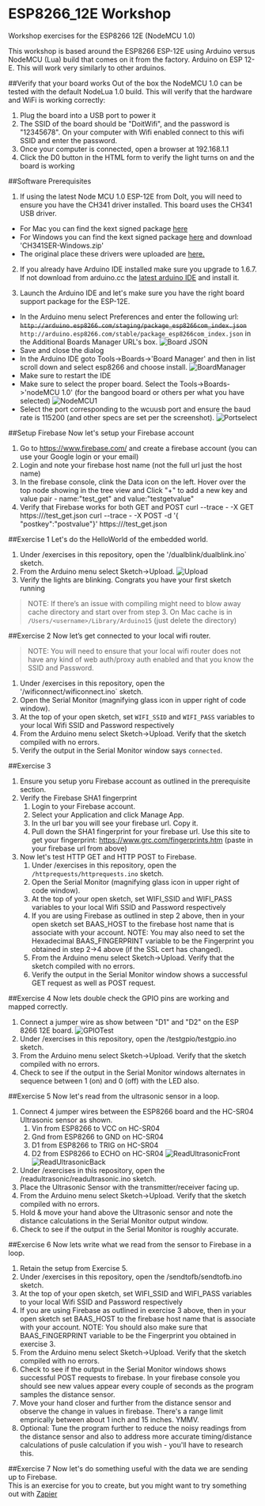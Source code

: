 # ESP8266_12E Workshop
Workshop exercises for the ESP8266 12E (NodeMCU 1.0)

This workshop is based around the ESP8266 ESP-12E using Arduino versus NodeMCU (Lua) build that comes on it from the factory.
Arduino on ESP 12-E.  This will work very similarly to other arduinos.

##Verify that your board works
Out of the box the NodeMCU 1.0 can be tested with the default NodeLua 1.0 build.  This will verify that the hardware and WiFi is working correctly:

1. Plug the board into a USB port to power it
2. The SSID of the board should be "DoitWifi", and the password is "12345678".  On your computer with Wifi enabled connect to this wifi SSID and enter the password.  
3. Once your computer is connected, open a browser at 192.168.1.1
4. Click the D0 button in the HTML form to verify the light turns on and the board is working

##Software Prerequisites

1. If using the latest Node MCU 1.0 ESP-12E from DoIt, you will need to ensure you have the CH341 driver installed.  This board uses the CH341 USB driver.
* For Mac you can find the kext signed package [here](packages/CH34x_Install-KextSigned-Mac)
* For Windows you can find the kext signed package [here](packages) and download 'CH341SER-Windows.zip'
* The original place these drivers were uploaded are [here.](http://blog.sengotta.net/wp-content/uploads/2015/11/CH34x_Install.zip)

2. If you already have Arduino IDE installed make sure you upgrade to 1.6.7.  If not download from arduino.cc the [latest arduino IDE](https://www.arduino.cc/en/Main/Software) and install it.

3. Launch the Arduino IDE and let's make sure you have the right board support package for the ESP-12E.  
* In the Arduino menu select Preferences and enter the following url: ~~`http://arduino.esp8266.com/staging/package_esp8266com_index.json`~~  `http://arduino.esp8266.com/stable/package_esp8266com_index.json` in the Additional Boards Manager URL's box.  ![Board JSON](content/BSPjsonurl.png) 
* Save and close the dialog
* In the Arduino IDE goto Tools->Boards->'Board Manager' and then in list scroll down and select esp8266 and choose install. ![BoardManager](content/ESPBSP.png)
* Make sure to restart the IDE
* Make sure to select the proper board.  Select the Tools->Boards->'nodeMCU 1.0'  (for the bangood board or others per what you have selected) ![NodeMCU1](content/NodeMCU1.png)
* Select the port corresponding to the wcuusb port and ensure the baud rate is 115200 (and other specs are set per the screenshot).  ![Portselect](content/Portselect.png)

##Setup Firebase 
Now let's setup your Firebase account

1. Go to https://www.firebase.com/ and create a firebase account (you can use your Google login or your email)
2. Login and note your firebase host name (not the full url just the host name)
3. In the firebase console, clink the Data icon on the left.  Hover over the top node showing in the tree view and Click "+" to add a new key and value pair  - name:"test_get" and value:"testgetvalue"
4. Verify that Firebase works for both GET and POST
		curl --trace - -X GET https://<yourfirebaseurl>/test_get.json
		curl --trace - -X POST -d '{ "postkey":"postvalue"}' https://<yourfirebaseurl>/test_get.json

##Exercise 1
Let's do the HelloWorld of the embedded world.

1. Under /exercises in this repository, open the '/dualblink/dualblink.ino` sketch.  
2. From the Arduino menu select Sketch->Upload.  ![Upload](content/Upload.png)
3. Verify the lights are blinking.  Congrats you have your first sketch running
> NOTE: If there’s an issue with compiling might need to blow away cache directory and start over from step 3.  On Mac cache is in `/Users/<username>/Library/Arduino15` (just delete the directory)

##Exercise 2
Now let’s get connected to your local wifi router.  
> NOTE: You will need to ensure that your local wifi router does not have any kind of web auth/proxy auth enabled and that you know the SSID and Password.

1. Under /exercises in this repository, open the '/wificonnect/wificonnect.ino` sketch.
2. Open the Serial Monitor (magnifying glass icon in upper right of code window).
3. At the top of your open sketch, set `WIFI_SSID` and `WIFI_PASS` variables to your local Wifi SSID and Password respectively
4. From the Arduino menu select Sketch->Upload.  Verify that the sketch compiled with no errors.
5. Verify the output in the Serial Monitor window says `connected`.


##Exercise 3

1. Ensure you setup yoru Firebase account as outlined in the prerequisite section.
2. Verify the Firebase SHA1 fingerprint
	1. Login to your Firebase account.  
	2. Select your Application and click Manage App.  
	3. In the url bar you will see your firebase url.  Copy it.
	4. Pull down the SHA1 fingerprint for your firebase url.  Use this site to get your fingerprint: https://www.grc.com/fingerprints.htm (paste in your firebase url from above)
3. Now let's test HTTP GET and HTTP POST to Firebase.
	1. Under /exercises in this repository, open the `/httprequests/httprequests.ino` sketch.
	2. Open the Serial Monitor (magnifying glass icon in upper right of code window).
	3. At the top of your open sketch, set WIFI_SSID and WIFI_PASS variables to your local Wifi SSID and Password respectively
	4. If you are using Firebase as outlined in step 2 above, then in your open sketch set BAAS_HOST to the firebase host name that is associate with your account.  NOTE: You may also need to set the Hexadecimal BAAS_FINGERPRINT variable to be the Fingerprint you obtained in step 2->4 above (if the SSL cert has changed).
	5. From the Arduino menu select Sketch->Upload.  Verify that the sketch compiled with no errors.
	6. Verify the output in the Serial Monitor window shows a successful GET request as well as POST request.

##Exercise 4
Now lets double check the GPIO pins are working and mapped correctly.

1. Connect a jumper wire as show between "D1" and "D2" on the ESP 8266 12E board. ![GPIOTest](content/GPIOTest.JPG) 
2. Under /exercises in this repository, open the /testgpio/testgpio.ino sketch.
3. From the Arduino menu select Sketch->Upload.  Verify that the sketch compiled with no errors.
4. Check to see if the output in the Serial Monitor windows alternates in sequence between 1 (on) and 0 (off) with the LED also.

##Exercise 5
Now let's read from the ultrasonic sensor in a loop.

1. Connect 4 jumper wires between the ESP8266 board and the HC-SR04 Ultrasonic sensor as shown.  
	1. Vin from ESP8266 to VCC on HC-SR04
	2. Gnd from ESP8266 to GND on HC-SR04
	3. D1 from ESP8266 to TRIG on HC-SR04
	4. D2 from ESP8266 to ECHO on HC-SR04
![ReadUltrasonicFront](content/ReadUltrasonicFront.JPG)
![ReadUltrasonicBack](content/ReadUltrasonicBack.JPG)
2. Under /exercises in this repository, open the /readultrasonic/readultrasonic.ino sketch.
3. Place the Ultrasonic Sensor with the transmitter/receiver facing up.
4. From the Arduino menu select Sketch->Upload.  Verify that the sketch compiled with no errors.
5. Hold & move your hand above the Ultrasonic sensor and note the distance calculations in the Serial Monitor output window.
6. Check to see if the output in the Serial Monitor is roughly accurate.

##Exercise 6
Now lets write what we read from the sensor to Firebase in a loop.

1. Retain the setup from Exercise 5. 
2. Under /exercises in this repository, open the /sendtofb/sendtofb.ino sketch.
3. At the top of your open sketch, set WIFI_SSID and WIFI_PASS variables to your local Wifi SSID and Password respectively
4. If you are using Firebase as outlined in exercise 3 above, then in your open sketch set BAAS_HOST to the firebase host name that is associate with your account.  NOTE: You should also make sure that BAAS_FINGERPRINT variable to be the Fingerprint you obtained in exercise 3.
3. From the Arduino menu select Sketch->Upload.  Verify that the sketch compiled with no errors.
4. Check to see if the output in the Serial Monitor windows shows successful POST requests to firebase.  In your firebase console you should see new values appear every couple of seconds as the program samples the distance sensor.
5. Move your hand closer and further from the distance sensor and observe the change in values in firebase.  There's a range limit emprically between about 1 inch and 15 inches.  YMMV.
6. Optional: Tune the program further to reduce the noisy readings from the distance sensor and also to address more accurate timing/distance calculations of pusle calculation if you wish - you'll have to research this.

##Exercise 7
Now let's do something useful with the data we are sending up to Firebase.  
This is an exercise for you to create, but you might want to try something out with [Zapier](https://zapier.com/zapbook/firebase/) 

